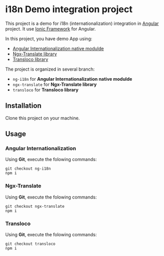 # i18n Demo integration project

This project is a demo for i18n (internationalization) integration in [Angular](https://angular.io/) project.
It use [Ionic Framework](https://ionicframework.com/) for Angular.

In this project, you have demo App using:
- [Angular Internationalization native modulde](https://angular.io/guide/i18n)
- [Ngx-Translate library](https://github.com/ngx-translate/core)
- [Transloco library](https://github.com/ngneat/transloco)

The project is organized in several branch:
- `ng-i18n` for **Angular Internationalization native modulde**
- `ngx-translate` for **Ngx-Translate library**
- `transloco` for **Transloco library**

## Installation

Clone this project on your machine.

## Usage

### Angular Internationalization

Using **Git**, execute the folowing commands:

```
git checkout ng-i18n
npm i
```

### Ngx-Translate

Using **Git**, execute the folowing commands:

```
git checkout ngx-translate
npm i
```

### Transloco

Using **Git**, execute the folowing commands:

```
git checkout transloco
npm i
```
